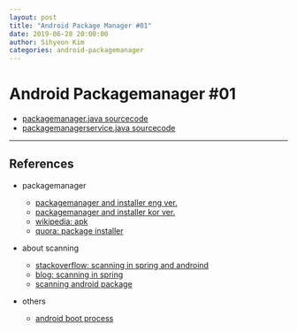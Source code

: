 ```yaml
---
layout: post
title: "Android Package Manager #01"
date: 2019-06-28 20:00:00
author: Sihyeon Kim
categories: android-packagemanager
---
```


# Android Packagemanager #01

- [packagemanager.java sourcecode](https://android.googlesource.com/platform/frameworks/base/+/refs/tags/android-6.0.1_r81/core/java/android/content/pm/)  
- [packagemanagerservice.java sourcecode](https://android.googlesource.com/platform/frameworks/base/+/refs/tags/android-6.0.1_r81/services/core/java/com/android/server/pm)

---

## References 

- packagemanager
  - [packagemanager and installer eng ver.](http://ghostkei.blogspot.com/2015/09/external-post-in-depth-android-package_32.html)
  - [packagemanager and installer kor ver.](http://kpbird.blogspot.com/2012/10/in-depth-android-package-manager-and.html)
  - [wikipedia: apk](https://en.m.wikipedia.org/wiki/Android_application_package)
  - [quora: package installer](https://www.quora.com/What-is-an-Android-package-installer)


- about scanning  
  - [stackoverflow: scanning in spring and androind ](https://stackoverflow.com/questions/11421085/implementing-spring-like-package-scanning-in-android)
  - [blog: scanning in spring](https://hamait.tistory.com/322)
  - [scanning android package](https://www.opswat.com/blog/scanning-android-package-files-apks-metadefender-cloud)

- others  
  - [android boot process](https://hackernoon.com/the-android-boot-process-2ce4c498615b)
